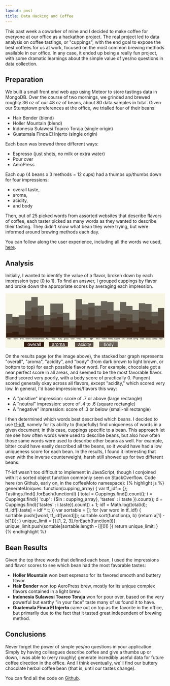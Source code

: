 ```yaml
---
layout: post
title: Data Hacking and Coffee
---
```


This past week a coworker of mine and I decided to make coffee for everyone at our office as a hackathon project. The real project led to data analysis on coffee tastings, or "cuppings", with the end goal to expose the best coffees for us at work, focused on the most common brewing methods available in our office. In any case, it ended up being a really fun project, with some dramatic learnings about the simple value of yes/no questions in data collection.

## Preparation

We built a small front end web app using Meteor to store tastings data in MongoDB. Over the course of two mornings, we grinded and brewed roughly 36 oz of our 48 oz of beans, about 80 data samples in total. Given our Stumptown preferences at the office, we trialled four of their beans:

* Hair Bender (blend)
* Holler Mountain (blend)
* Indonesia Sulawesi Toarco Toraja (single origin)
* Guatemala Finca El Injerto (single origin)

Each bean was brewed three different ways:

* Espresso (just shots, no milk or extra water)
* Pour over
* AeroPress

Each cup (4 beans x 3 methods = 12 cups) had a thumbs up/thumbs down for four impressions:

* overall taste,
* aroma,
* acidity,
* and body

Then, out of 25 picked words from assorted websites that describe flavors of coffee, each taster picked as many words as they wanted to describe their tasting. They didn't know what bean they were trying, but were informed around brewing methods each day.

You can follow along the user experience, including all the words we used, <a href="http://coffeemoto.meteor.com">here</a>.

## Analysis

Initially, I wanted to identify the value of a flavor, broken down by each impression type (0 to 1). To find an answer, I grouped cuppings by flavor and broke down the appropriate scores by averaging each impression.

<a href="/public/images/cuppings_data.png"> <img src="/public/images/cuppings_data.png" width="550" height="172" /> </a>

On the results page (or the image above), the stacked bar graph represents "overall", "aroma", "acidity", and "body" (from dark brown to light brown, or bottom to top) for each possible flavor word. For example, chocolate got a near perfect score in all areas, and seemed to be the most favorable flavor. Bland scored very poorly, with a body score of practically 0. Pungent scored generally okay across all flavors, except "acidity," which scored very low. In general, I'd base impressions/flavors this way:

* A "positive" impression: score of .7 or above (large rectangle)
* A "neutral" impression: score of .4 to .6 (square rectangle)
* A "negative" impression: score of .3 or below (small-nil rectangle)

I then determined which words best described which beans. I decided to use <a href="http://en.wikipedia.org/wiki/Tf%E2%80%93idf">tf-idf</a>, namely for its ability to (hopefully) find uniqueness of words in a given document; in this case, cuppings specific to a bean. This approach let me see how often words were used to describe beans, but also how often those same words were used to describe other beans as well. For example, bitter could have easily described all the beans, so it would have had a low uniqueness score for each bean. In the results, I found it interesting that even with the inverse counterweight, harsh still showed up for two different beans.

Tf-idf wasn't too difficult to implement in JavaScript, though I conjoined with it a sorted object function commonly seen on StackOverflow. Code here (on Github, early on, in the coffeeMoto namespace):
{% highlight js %}
generateUniques: function(cupping_array) {
  var tf_idf = {};
  Tastings.find().forEach(function(i) {
    total = Cuppings.find().count();
    t = Cuppings.find({
      'cup' : {$in : cupping_array},
      'tastes' : i.taste
    }).count();
    d = Cuppings.find({'tastes' : i.taste}).count() + 1;
    idf = Math.log(total/d);
    tf_idf[i.taste] = idf * t;
  })
  var sortable = [];
  for (var word in tf_idf) {
    sortable.push([word, tf_idf[word]]);
    sortable.sort(function(a, b) {return a[1] - b[1]});
  }
  unique_limit = []
  [1, 2, 3].forEach(function(i){
    unique_limit.push(sortable[sortable.length - i][0])
  })
  return unique_limit;
}
{% endhighlight %}

## Bean Results

Given the top three words that defined each bean, I used the impressions and flavor scores to see which bean had the most favorable tastes:
* **Holler Mountain** won best espresso for its favored smooth and buttery flavor.
* **Hair Bender** won top AeroPress brew, mostly for its unique complex flavors contained in a light brew.
* **Indonesia Sulawesi Toarco Toraja** won for pour over, based on the very powerful but earthy "in your face" taste many of us found it to have.
* **Guatemala Finca El Injerto** came out on top as the favorite in the office, but primarily due to the fact that it tasted great independent of brewing method.


## Conclusions

Never forget the power of simple yes/no questions in your application. Simply by having colleagues describe coffee and give a thumbs up or down, I was able to (very roughly) generate incredibly useful data for future coffee direction in the office. And I think eventually, we'll find our buttery chocolate herbal coffee bean (that is, until our tastes change).

You can find all the code on <a href="http://www.github.com/podopie/coffeemoto">Github</a>.
